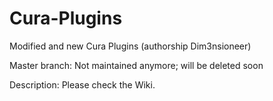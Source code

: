 Cura-Plugins
============

Modified and new Cura Plugins (authorship Dim3nsioneer)

Master branch:
Not maintained anymore; will be deleted soon

Description:
Please check the Wiki.